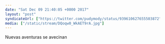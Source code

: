 ```yaml
---
date: "Sat Dec 09 21:40:05 +0000 2017"
layout: "post"
syndicateUrl: ["https://twitter.com/pudymody/status/939610627655503872"]
media: ["/static/stream/DQoqw0_WkAET9rA.jpg"]
---
```

Nuevas aventuras se avecinan 